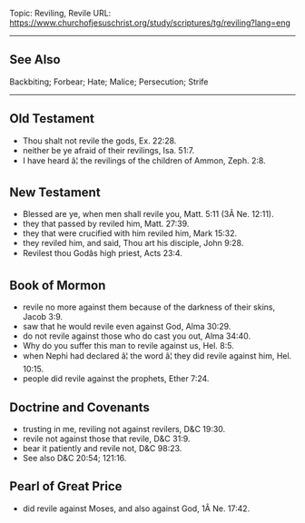 Topic: Reviling, Revile
URL: https://www.churchofjesuschrist.org/study/scriptures/tg/reviling?lang=eng

---

## See Also

Backbiting; Forbear; Hate; Malice; Persecution; Strife

---

## Old Testament

- Thou shalt not revile the gods, Ex. 22:28.
- neither be ye afraid of their revilings, Isa. 51:7.
- I have heard â¦ the revilings of the children of Ammon, Zeph. 2:8.

## New Testament

- Blessed are ye, when men shall revile you, Matt. 5:11 (3Â Ne. 12:11).
- they that passed by reviled him, Matt. 27:39.
- they that were crucified with him reviled him, Mark 15:32.
- they reviled him, and said, Thou art his disciple, John 9:28.
- Revilest thou Godâs high priest, Acts 23:4.

## Book of Mormon

- revile no more against them because of the darkness of their skins, Jacob 3:9.
- saw that he would revile even against God, Alma 30:29.
- do not revile against those who do cast you out, Alma 34:40.
- Why do you suffer this man to revile against us, Hel. 8:5.
- when Nephi had declared â¦ the word â¦ they did revile against him, Hel. 10:15.
- people did revile against the prophets, Ether 7:24.

## Doctrine and Covenants

- trusting in me, reviling not against revilers, D&C 19:30.
- revile not against those that revile, D&C 31:9.
- bear it patiently and revile not, D&C 98:23.
- See also D&C 20:54; 121:16.

## Pearl of Great Price

- did revile against Moses, and also against God, 1Â Ne. 17:42.

